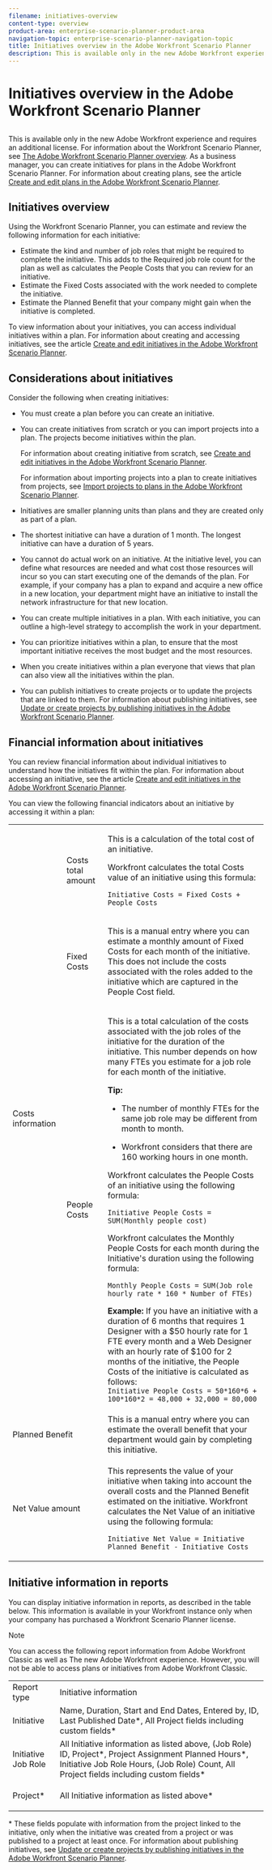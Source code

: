 ```yaml
---
filename: initiatives-overview
content-type: overview
product-area: enterprise-scenario-planner-product-area
navigation-topic: enterprise-scenario-planner-navigation-topic
title: Initiatives overview in the Adobe Workfront Scenario Planner
description: This is available only in the new Adobe Workfront experience and requires an additional license. For information about the Workfront Scenario Planner, see The Adobe Workfront Scenario Planner overview.
---
```


# Initiatives overview in the Adobe Workfront Scenario Planner

##

This is available only in the new Adobe Workfront experience and requires an additional license. For information about the Workfront Scenario Planner, see [The Adobe Workfront Scenario Planner overview](../scenario-planner/scenario-planner-overview.md). 
As a business manager, you can create initiatives for plans in the Adobe Workfront Scenario Planner. For information about creating plans, see the article [Create and edit plans in the Adobe Workfront Scenario Planner](../scenario-planner/create-and-edit-plans.md).

## Initiatives overview

Using the Workfront Scenario Planner, you can estimate and review the following information for each initiative:

* Estimate the kind and number of job roles that might be required to complete the initiative. This adds to the Required job role count for the plan as well as calculates the People Costs that you can review for an initiative. 
* Estimate the Fixed Costs associated with the work needed to complete the initiative.
* Estimate the Planned Benefit that your company might gain when the initiative is completed.

To view information about your initiatives, you can access individual initiatives within a plan. For information about creating and accessing initiatives, see the article [Create and edit initiatives in the Adobe Workfront Scenario Planner](../scenario-planner/create-and-edit-initiatives.md).

## Considerations about initiatives

Consider the following when creating initiatives:

* You must create a plan before you can create an initiative. 
* You can create initiatives from scratch or you can import projects into a plan. The projects become initiatives within the plan.

  For information about creating initiative from scratch, see [Create and edit initiatives in the Adobe Workfront Scenario Planner](../scenario-planner/create-and-edit-initiatives.md).

  For information about importing projects into a plan to create initiatives from projects, see [Import projects to plans in the Adobe Workfront Scenario Planner](../scenario-planner/import-projects-to-plans.md). 

* Initiatives are smaller planning units than plans and they are created only as part of a plan.
* The shortest initiative can have a duration of 1 month. The longest initiative can have a duration of 5 years. 
* You cannot do actual work on an initiative. At the initiative level, you can define what resources are needed and what cost those resources will incur so you can start executing one of the demands of the plan. For example, if your company has a plan to expand and acquire a new office in a new location, your department might have an initiative to install the network infrastructure for that new location. 
* You can create multiple initiatives in a plan. With each initiative, you can outline a high-level strategy to accomplish the work in your department. 
* You can prioritize initiatives within a plan, to ensure that the most important initiative receives the most budget and the most resources. 
* When you create initiatives within a plan everyone that views that plan can also view all the initiatives within the plan.
* You can publish initiatives to create projects or to update the projects that are linked to them. For information about publishing initiatives, see [Update or create projects by publishing initiatives in the Adobe Workfront Scenario Planner](../scenario-planner/publish-scenarios-update-projects.md).

## Financial information about initiatives

You can review financial information about individual initiatives to understand how the initiatives fit within the plan. For information about accessing an initiative, see the article [Create and edit initiatives in the Adobe Workfront Scenario Planner](../scenario-planner/create-and-edit-initiatives.md).

You can view the following financial indicators about an initiative by accessing it within a plan:

<table cellspacing="0"> 
 <col> 
 <col> 
 <col> 
 <tbody> 
  <tr> 
   <td rowspan="3" role="rowheader">Costs information</td> 
   <td>Costs total amount</td> 
   <td> <p style="font-weight: normal;">This is a calculation of the total cost of an initiative. </p> <p style="font-weight: normal;">Workfront calculates the total Costs value of an initiative using this formula:</p> <p style="font-weight: normal;"><code>Initiative Costs = Fixed Costs + People Costs</code> </p> </td> 
  </tr> 
  <tr> 
   <td>Fixed Costs</td> 
   <td> <p><span style="font-weight: normal;">This is a manual entry where you can estimate <span>a monthly amount of Fixed Costs for each month of the initiative. </span> This does not include the costs associated with the roles added to the initiative which are captured in the People Cost field. </span> </p> </td> 
  </tr> 
  <tr> 
   <td>People Costs</td> 
   <td> <p style="font-weight: normal;">This is a total calculation of the costs associated with the job roles of the initiative for the duration of the initiative. This number depends on how many FTEs <!--
      or hours
     --> you estimate for a job role for each month of the initiative. </p> 
    <div class="tip_one-tip-with_bullets" data-mc-autonum="<b>Tip: </b>">
     <span class="autonumber"><span><b>Tip: </b></span></span> 
     <ul> 
      <li> <p style="font-weight: normal;">The number of monthly FTEs <!--
         or hours
        --> for the same job role may be different from month to month. </p> </li> 
      <li> <p style="font-weight: normal;">Workfront considers that there are 160 working hours in one month. </p> </li> 
     </ul> 
    </div> <p style="font-weight: normal;">Workfront calculates the People Costs of an initiative using the following formula:</p> <p style="font-weight: normal;"><code>Initiative People Costs = SUM(Monthly people cost)</code> </p> 
    <div> 
     <p style="font-weight: normal;"> Workfront calculates the Monthly People Costs for each month during the Initiative's duration using the following formula:&nbsp;</p> 
     <p style="font-weight: normal;"><code>Monthly People Costs = SUM(Job role hourly rate * 160 * Number of FTEs)</code> </p> <!--
      Depending on whether the plan is set up to use FTEs or hours, Workfront uses the following formulas to calculate People Cost: When using FTEs: People Costs = SUM(Job role hourly rate * Number of months in the Duration * 160 * Number of FTEs), where 160 is the total number of working hours in a month. Example: When estimating resources using FTEs, If you have an initiative with a duration of 6 months that requires 1 Designer with a $50 hourly rate for 1 FTE every month and a Web Designer with an hourly rate of $100 for 2 months of the initiative, the People Costs of the initiative is calculated as follows: Initiative People Costs = 50*160*6 + 100*160*2 = 48,000 + 32,000 = 80,000 When using hours: Monthly People Costs = SUM(Job role hourly rate * Number of hours estimated for an initiative) For information about setting up the plan to use hours or FTE, see Create and edit plans in the Adobe Workfront Scenario Planner.
     --> 
     <p class="example" data-mc-autonum="<b>Example: </b>"><span class="autonumber"><span><b>Example: </b></span></span><span style="font-weight: normal;">
       <!--
        When estimating resources using FTEs,
       --> If you have an initiative with a duration of 6 months that requires 1 Designer with a $50 hourly rate for 1 FTE every month and a Web&nbsp;Designer with an hourly rate of $100 for 2 months of the initiative, the People Costs of the initiative is calculated as follows:</span> <br style="font-weight: normal;"><code style="font-weight: normal;">Initiative People Costs = 50*160*6 + 100*160*2 = 48,000 + 32,000 = 80,000</code> </p> 
    </div> </td> 
  </tr> 
  <tr> 
   <td colspan="2" role="rowheader">Planned Benefit</td> 
   <td><span style="font-weight: normal;">This is a manual entry where you can estimate the overall benefit that your department would gain by completing this initiative. </span> </td> 
  </tr> 
  <tr> 
   <td colspan="2" role="rowheader">Net Value amount</td> 
   <td> <p style="font-weight: normal;">This represents the value of your initiative when taking into account the overall costs and the Planned Benefit estimated on the initiative. Workfront calculates the Net Value of an initiative using the following formula:</p> <p style="font-weight: normal;"><code>Initiative Net Value = Initiative Planned Benefit - Initiative Costs</code> </p> </td> 
  </tr> 
 </tbody> 
</table>

## Initiative information in reports

You can display initiative information in reports, as described in the table below. This information is available in your Workfront instance only when your company has purchased a Workfront Scenario Planner license.

>[!NOTE]
>
>You can access the following report information from Adobe Workfront Classic as well as The new Adobe Workfront experience. However, you will not be able to access plans or initiatives from Adobe Workfront Classic.

<table cellspacing="3"> 
 <col> 
 <col> 
 <tbody> 
  <tr> 
   <td>Report type</td> 
   <td>Initiative information</td> 
  </tr> 
  <tr> 
   <td>Initiative </td> 
   <td>Name, Duration,&nbsp;Start and&nbsp;End Dates, Entered by, ID, Last Published Date*, All Project fields including custom fields*</td> 
  </tr> 
  <tr> 
   <td>Initiative Job Role</td> 
   <td>All Initiative information as listed above, (Job Role) ID, Project*, Project&nbsp;Assignment Planned Hours*, Initiative Job Role Hours, (Job Role) Count, All Project fields including custom fields*</td> 
  </tr> 
  <tr> 
   <td>Project*</td> 
   <td> <p>All Initiative information as listed above*</p> </td> 
  </tr> 
 </tbody> 
</table>

&#42; These fields populate with information from the project linked to the initiative, only when the initiative was created from a project or was published to a project at least once. For information about publishing initiatives, see [Update or create projects by publishing initiatives in the Adobe Workfront Scenario Planner](../scenario-planner/publish-scenarios-update-projects.md).
